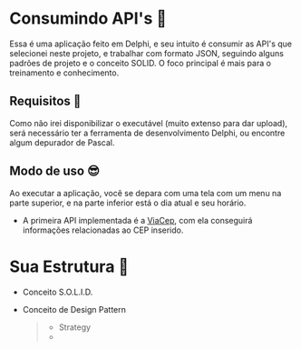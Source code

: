 # Consumindo API's 🦾
Essa é uma aplicação feito em Delphi, e seu intuito é consumir as API's que selecionei neste projeto, e trabalhar com formato JSON, seguindo alguns padrões de projeto e o conceito SOLID.
O foco principal é mais para o treinamento e conhecimento.

## Requisitos 🔧
Como não irei disponibilizar o executável (muito extenso para dar upload), será necessário ter a ferramenta de desenvolvimento Delphi, ou encontre algum depurador de Pascal.

## Modo de uso 😎
Ao executar a aplicação, você se depara com uma tela com um menu na parte superior, e na parte inferior está o dia atual e seu horário. 

* A primeira API implementada é a [ViaCep](https://viacep.com.br/), com ela conseguirá informações relacionadas ao CEP inserido. 

# Sua Estrutura 📢
- Conceito S.O.L.I.D.

- Conceito de Design Pattern
    > - Strategy
    > - 